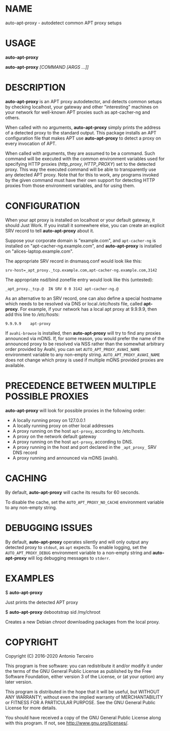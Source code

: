 # NAME

auto-apt-proxy - autodetect common APT proxy setups

# USAGE

**auto-apt-proxy**

**auto-apt-proxy** *[COMMAND [ARGS ...]]*

# DESCRIPTION

**auto-apt-proxy** is an APT proxy autodetector, and detects common setups by
checking localhost, your gateway and other "interesting" machines on your
network for well-known APT proxies such as apt-cacher-ng and others.

When called with no arguments, **auto-apt-proxy** simply prints the address of
a detected proxy to the standard output. This package installs an APT
configuration file that makes APT use **auto-apt-proxy** to detect a proxy on
every invocation of APT.

When called with arguments, they are assumed to be a command. Such command will
be executed with the common environment variables used for specifying HTTP
proxies (*http_proxy*, *HTTP_PROXY*) set to the detected proxy. This way the
executed command will be able to transparently use any detected APT proxy. Note
that for this to work, any programs invoked by the given command must have
their own support for detecting HTTP proxies from those environment variables,
and for using them.

# CONFIGURATION

When your apt proxy is installed on localhost or your default gateway,
it should Just Work.  If you install it somewhere else, you can create
an explicit SRV record to tell **auto-apt-proxy** about it.

Suppose your corporate domain is "example.com", and
`apt-cacher-ng` is installed on "apt-cacher-ng.example.com", and
**auto-apt-proxy** is installed on "alices-laptop.example.com".

The appropriate SRV record in dnsmasq.conf would look like this:

    srv-host=_apt_proxy._tcp.example.com,apt-cacher-ng.example.com,3142

The appropriate nsd/bind zonefile entry would look like this (untested):

    _apt_proxy._tcp.@  IN SRV 0 0 3142 apt-cacher-ng.@

As an alternative to an SRV record, one can also define a special hostname
which needs to be resolved via DNS or local */etc/hosts* file, called
**apt-proxy**.  For example, if your network has a local apt proxy at 9.9.9.9,
then add this line to */etc/hosts*:

    9.9.9.9    apt-proxy

If `avahi-browse` is installed, then **auto-apt-proxy** will try to
find any proxies announced via mDNS. If, for some reason, you would prefer the
name of the announced proxy to be resolved via NSS rather than the somewhat
arbitrary order provided by Avahi, you can set `AUTO_APT_PROXY_AVAHI_NAME`
environment variable to any non-empty string. `AUTO_APT_PROXY_AVAHI_NAME` does
not change which proxy is used if multiple mDNS provided proxies are available.

# PRECEDENCE BETWEEN MULTIPLE POSSIBLE PROXIES

**auto-apt-proxy** will look for possible proxies in the following order:

- A locally running proxy on 127.0.0.1
- A locally running proxy on other local addresses
- A proxy running on the host `apt-proxy`, according to /etc/hosts.
- A proxy on the network default gateway
- A proxy running on the host `apt-proxy`, according to DNS.
- A proxy running in the host and port declared in the `_apt_proxy_` SRV DNS
  record
- A proxy running and announced via mDNS (avahi).

# CACHING

By default, **auto-apt-proxy** will cache its results for 60 seconds.

To disable the cache, set the `AUTO_APT_PROXY_NO_CACHE` environment variable to
any non-empty string.

# DEBUGGING ISSUES

By default, **auto-apt-proxy** operates silently and will only output any
detected proxy to `stdout`, as `apt` expects. To enable logging, set the
`AUTO_APT_PROXY_DEBUG` environment variable to a non-empty string and
**auto-apt-proxy** will log debugging messages to `stderr`.

# EXAMPLES

$ **auto-apt-proxy**

Just prints the detected APT proxy

$ **auto-apt-proxy** debootstrap sid /my/chroot

Creates a new Debian *chroot* downloading packages from the local proxy.

# COPYRIGHT

Copyright (C) 2016-2020 Antonio Terceiro

This program is free software: you can redistribute it and/or modify
it under the terms of the GNU General Public License as published by
the Free Software Foundation, either version 3 of the License, or
(at your option) any later version.

This program is distributed in the hope that it will be useful,
but WITHOUT ANY WARRANTY; without even the implied warranty of
MERCHANTABILITY or FITNESS FOR A PARTICULAR PURPOSE.  See the
GNU General Public License for more details.

You should have received a copy of the GNU General Public License
along with this program.  If not, see <http://www.gnu.org/licenses/>.
